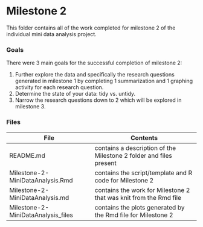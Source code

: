 # Milestone 2 

This folder contains all of the work completed for milestone 2 of the individual mini data analysis project.

### Goals
There were 3 main goals for the successful completion of milestone 2:
1. Further explore the data and specifically the research questions generated in milestone 1 by completing 1 summarization and 1 graphing activity for each research question. 
2. Determine the state of your data: tidy vs. untidy.
3. Narrow the research questions down to 2 which will be explored in milestone 3.

### Files

| File                                | Contents                                                          |  
| ------------------------------------|------------------------------------------------------------------ |
| README.md                           | contains a description of the Milestone 2 folder and files present|
| Milestone-2-MiniDataAnalysis.Rmd    | contains the script/template and R code for Milestone 2           |
| Milestone-2-MiniDataAnalysis.md     | contains the work for Milestone 2 that was knit from the Rmd file |
| Milestone-2-MiniDataAnalysis_files  | contains the plots generated by the Rmd file for Milestone 2      |